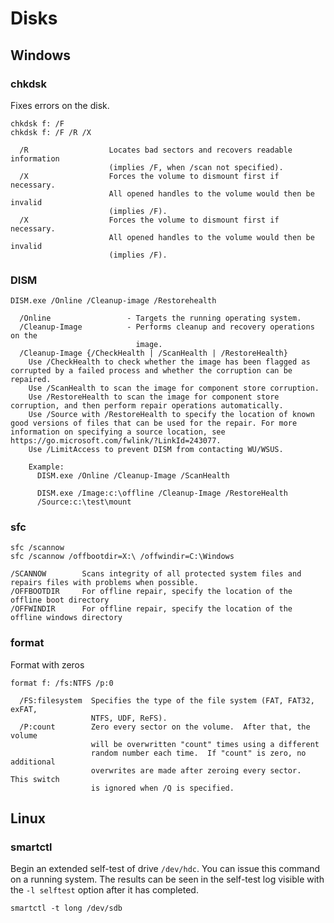 # Disks

## Windows

### chkdsk

Fixes errors on the disk.

    chkdsk f: /F
    chkdsk f: /F /R /X

```
  /R                  Locates bad sectors and recovers readable information
                      (implies /F, when /scan not specified).
  /X                  Forces the volume to dismount first if necessary.
                      All opened handles to the volume would then be invalid
                      (implies /F).
  /X                  Forces the volume to dismount first if necessary.
                      All opened handles to the volume would then be invalid
                      (implies /F).
```
### DISM

    DISM.exe /Online /Cleanup-image /Restorehealth

```
  /Online                 - Targets the running operating system.
  /Cleanup-Image          - Performs cleanup and recovery operations on the
                            image.
  /Cleanup-Image {/CheckHealth | /ScanHealth | /RestoreHealth}
    Use /CheckHealth to check whether the image has been flagged as corrupted by a failed process and whether the corruption can be repaired.
    Use /ScanHealth to scan the image for component store corruption. 
    Use /RestoreHealth to scan the image for component store corruption, and then perform repair operations automatically. 
    Use /Source with /RestoreHealth to specify the location of known good versions of files that can be used for the repair. For more information on specifying a source location, see https://go.microsoft.com/fwlink/?LinkId=243077.
    Use /LimitAccess to prevent DISM from contacting WU/WSUS.

    Example:
      DISM.exe /Online /Cleanup-Image /ScanHealth

      DISM.exe /Image:c:\offline /Cleanup-Image /RestoreHealth
      /Source:c:\test\mount
```

### sfc

    sfc /scannow
    sfc /scannow /offbootdir=X:\ /offwindir=C:\Windows

```
/SCANNOW        Scans integrity of all protected system files and repairs files with problems when possible.
/OFFBOOTDIR     For offline repair, specify the location of the offline boot directory
/OFFWINDIR      For offline repair, specify the location of the offline windows directory
```

### format

Format with zeros

    format f: /fs:NTFS /p:0

```
  /FS:filesystem  Specifies the type of the file system (FAT, FAT32, exFAT,
                  NTFS, UDF, ReFS).
  /P:count        Zero every sector on the volume.  After that, the volume
                  will be overwritten "count" times using a different
                  random number each time.  If "count" is zero, no additional
                  overwrites are made after zeroing every sector.  This switch
                  is ignored when /Q is specified.
```

## Linux

### smartctl

Begin an extended self-test of drive `/dev/hdc`. You can issue this command on a running system. The results can be seen in the self-test log visible with the `-l selftest` option after it has completed. 

    smartctl -t long /dev/sdb




